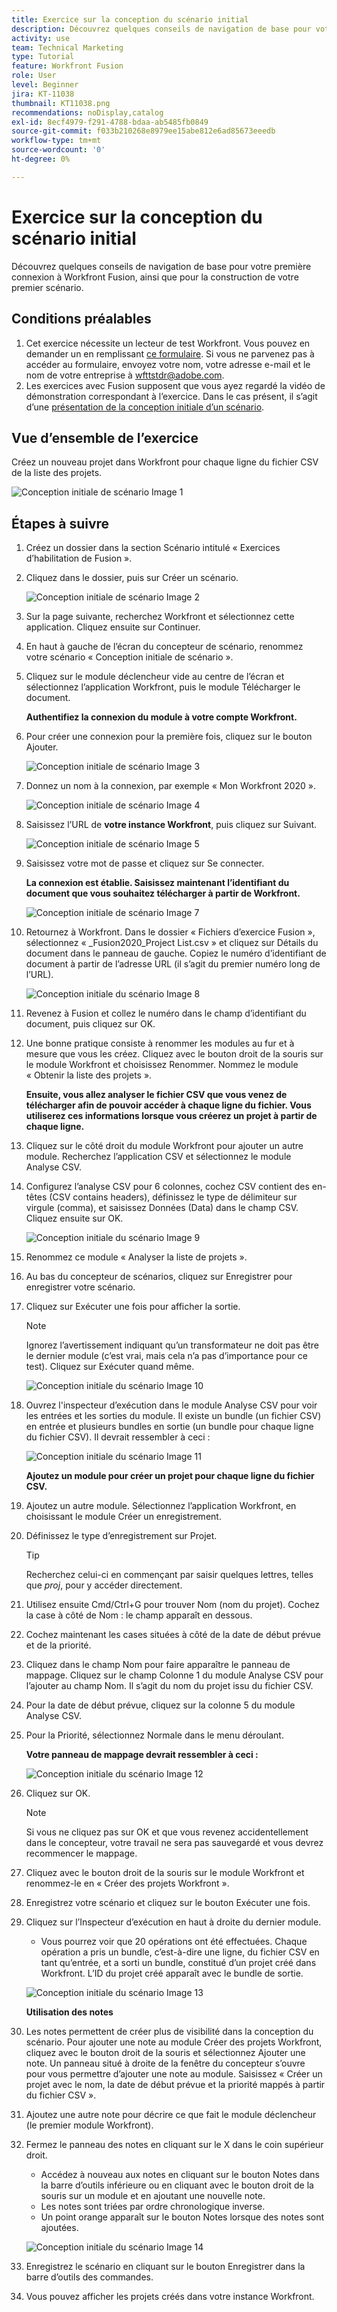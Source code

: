 ```yaml
---
title: Exercice sur la conception du scénario initial
description: Découvrez quelques conseils de navigation de base pour votre première connexion à Workfront Fusion, ainsi que pour la construction de votre premier scénario.
activity: use
team: Technical Marketing
type: Tutorial
feature: Workfront Fusion
role: User
level: Beginner
jira: KT-11038
thumbnail: KT11038.png
recommendations: noDisplay,catalog
exl-id: 8ecf4979-f291-4788-bdaa-ab5485fb0849
source-git-commit: f033b210268e8979ee15abe812e6ad85673eeedb
workflow-type: tm+mt
source-wordcount: '0'
ht-degree: 0%

---
```


# Exercice sur la conception du scénario initial

Découvrez quelques conseils de navigation de base pour votre première connexion à Workfront Fusion, ainsi que pour la construction de votre premier scénario.

## Conditions préalables

1. Cet exercice nécessite un lecteur de test Workfront. Vous pouvez en demander un en remplissant [ce formulaire](https://forms.office.com/r/f1J8HRGrNY). Si vous ne parvenez pas à accéder au formulaire, envoyez votre nom, votre adresse e-mail et le nom de votre entreprise à wfttstdr@adobe.com.
1. Les exercices avec Fusion supposent que vous ayez regardé la vidéo de démonstration correspondant à l’exercice. Dans le cas présent, il s’agit d’une [présentation de la conception initiale d’un scénario](https://experienceleague.adobe.com/docs/workfront-learn/tutorials-workfront/fusion/understand-the-basics/initial-scenario-design-walkthrough.html?lang=fr).


## Vue d’ensemble de l’exercice

Créez un nouveau projet dans Workfront pour chaque ligne du fichier CSV de la liste des projets.

![Conception initiale de scénario Image 1](../12-exercises/assets/initial-scenario-design-1.png)

## Étapes à suivre

1. Créez un dossier dans la section Scénario intitulé « Exercices d’habilitation de Fusion ».
1. Cliquez dans le dossier, puis sur Créer un scénario.

   ![Conception initiale de scénario Image 2](../12-exercises/assets/initial-scenario-design-2.png)

1. Sur la page suivante, recherchez Workfront et sélectionnez cette application. Cliquez ensuite sur Continuer.
1. En haut à gauche de l’écran du concepteur de scénario, renommez votre scénario « Conception initiale de scénario ».
1. Cliquez sur le module déclencheur vide au centre de l’écran et sélectionnez l’application Workfront, puis le module Télécharger le document.

   **Authentifiez la connexion du module à votre compte Workfront.**

1. Pour créer une connexion pour la première fois, cliquez sur le bouton Ajouter.

   ![Conception initiale de scénario Image 3](../12-exercises/assets/initial-scenario-design-3.png)

1. Donnez un nom à la connexion, par exemple « Mon Workfront 2020 ».

   ![Conception initiale de scénario Image 4](../12-exercises/assets/initial-scenario-design-4.png)

1. Saisissez l’URL de **votre instance Workfront**, puis cliquez sur Suivant.

   ![Conception initiale de scénario Image 5](../12-exercises/assets/initial-scenario-design-5.png)

1. Saisissez votre mot de passe et cliquez sur Se connecter.

   **La connexion est établie. Saisissez maintenant l’identifiant du document que vous souhaitez télécharger à partir de Workfront.**

   ![Conception initiale de scénario Image 7](../12-exercises/assets/initial-scenario-design-7.png)

1. Retournez à Workfront. Dans le dossier « Fichiers d’exercice Fusion », sélectionnez « _Fusion2020_Project List.csv » et cliquez sur Détails du document dans le panneau de gauche. Copiez le numéro d’identifiant de document à partir de l’adresse URL (il s’agit du premier numéro long de l’URL).

   ![Conception initiale du scénario Image 8](../12-exercises/assets/initial-scenario-design-8.png)

1. Revenez à Fusion et collez le numéro dans le champ d’identifiant du document, puis cliquez sur OK.
1. Une bonne pratique consiste à renommer les modules au fur et à mesure que vous les créez. Cliquez avec le bouton droit de la souris sur le module Workfront et choisissez Renommer. Nommez le module « Obtenir la liste des projets ».

   **Ensuite, vous allez analyser le fichier CSV que vous venez de télécharger afin de pouvoir accéder à chaque ligne du fichier. Vous utiliserez ces informations lorsque vous créerez un projet à partir de chaque ligne.**

1. Cliquez sur le côté droit du module Workfront pour ajouter un autre module. Recherchez l’application CSV et sélectionnez le module Analyse CSV.
1. Configurez l’analyse CSV pour 6 colonnes, cochez CSV contient des en-têtes (CSV contains headers), définissez le type de délimiteur sur virgule (comma), et saisissez Données (Data) dans le champ CSV. Cliquez ensuite sur OK.

   ![Conception initiale du scénario Image 9](../12-exercises/assets/initial-scenario-design-9.png)

1. Renommez ce module « Analyser la liste de projets ».
1. Au bas du concepteur de scénarios, cliquez sur Enregistrer pour enregistrer votre scénario.
1. Cliquez sur Exécuter une fois pour afficher la sortie.

   >[!NOTE]
   >
   >Ignorez l’avertissement indiquant qu’un transformateur ne doit pas être le dernier module (c’est vrai, mais cela n’a pas d’importance pour ce test). Cliquez sur Exécuter quand même.

   ![Conception initiale du scénario Image 10](../12-exercises/assets/initial-scenario-design-10.png)

1. Ouvrez l&#39;inspecteur d’exécution dans le module Analyse CSV pour voir les entrées et les sorties du module. Il existe un bundle (un fichier CSV) en entrée et plusieurs bundles en sortie (un bundle pour chaque ligne du fichier CSV). Il devrait ressembler à ceci :

   ![Conception initiale du scénario Image 11](../12-exercises/assets/initial-scenario-design-11.png)

   **Ajoutez un module pour créer un projet pour chaque ligne du fichier CSV.**

1. Ajoutez un autre module. Sélectionnez l’application Workfront, en choisissant le module Créer un enregistrement.
1. Définissez le type d’enregistrement sur Projet.

   >[!TIP]
   >
   >Recherchez celui-ci en commençant par saisir quelques lettres, telles que *proj*, pour y accéder directement.

1. Utilisez ensuite Cmd/Ctrl+G pour trouver Nom (nom du projet). Cochez la case à côté de Nom : le champ apparaît en dessous.
1. Cochez maintenant les cases situées à côté de la date de début prévue et de la priorité.
1. Cliquez dans le champ Nom pour faire apparaître le panneau de mappage. Cliquez sur le champ Colonne 1 du module Analyse CSV pour l’ajouter au champ Nom. Il s’agit du nom du projet issu du fichier CSV.
1. Pour la date de début prévue, cliquez sur la colonne 5 du module Analyse CSV.
1. Pour la Priorité, sélectionnez Normale dans le menu déroulant.

   **Votre panneau de mappage devrait ressembler à ceci :**

   ![Conception initiale du scénario Image 12](../12-exercises/assets/initial-scenario-design-12.png)

1. Cliquez sur OK.

   >[!NOTE]
   >
   >Si vous ne cliquez pas sur OK et que vous revenez accidentellement dans le concepteur, votre travail ne sera pas sauvegardé et vous devrez recommencer le mappage.

1. Cliquez avec le bouton droit de la souris sur le module Workfront et renommez-le en « Créer des projets Workfront ».
1. Enregistrez votre scénario et cliquez sur le bouton Exécuter une fois.
1. Cliquez sur l’Inspecteur d’exécution en haut à droite du dernier module.

   + Vous pourrez voir que 20 opérations ont été effectuées. Chaque opération a pris un bundle, c’est-à-dire une ligne, du fichier CSV en tant qu’entrée, et a sorti un bundle, constitué d’un projet créé dans Workfront. L’ID du projet créé apparaît avec le bundle de sortie.

   ![Conception initiale du scénario Image 13](../12-exercises/assets/initial-scenario-design-13.png)

   **Utilisation des notes**

1. Les notes permettent de créer plus de visibilité dans la conception du scénario. Pour ajouter une note au module Créer des projets Workfront, cliquez avec le bouton droit de la souris et sélectionnez Ajouter une note. Un panneau situé à droite de la fenêtre du concepteur s’ouvre pour vous permettre d’ajouter une note au module. Saisissez « Créer un projet avec le nom, la date de début prévue et la priorité mappés à partir du fichier CSV ».
1. Ajoutez une autre note pour décrire ce que fait le module déclencheur (le premier module Workfront).
1. Fermez le panneau des notes en cliquant sur le X dans le coin supérieur droit.

   + Accédez à nouveau aux notes en cliquant sur le bouton Notes dans la barre d’outils inférieure ou en cliquant avec le bouton droit de la souris sur un module et en ajoutant une nouvelle note.
   + Les notes sont triées par ordre chronologique inverse.
   + Un point orange apparaît sur le bouton Notes lorsque des notes sont ajoutées.

   ![Conception initiale du scénario Image 14](../12-exercises/assets/initial-scenario-design-14.png)

1. Enregistrez le scénario en cliquant sur le bouton Enregistrer dans la barre d’outils des commandes.
1. Vous pouvez afficher les projets créés dans votre instance Workfront.
